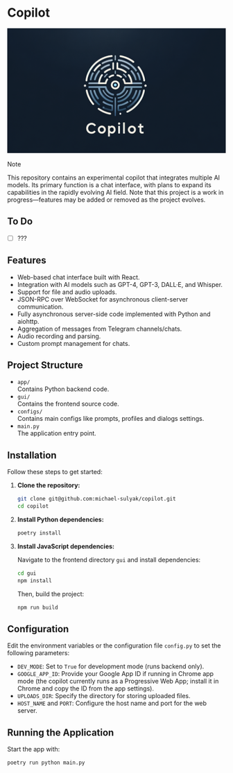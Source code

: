 # Copilot

![Copilot](./poster.png)

> [!NOTE]
> This repository contains an experimental copilot that integrates multiple AI models. Its primary function is a chat interface, with plans to expand its capabilities in the rapidly evolving AI field. Note that this project is a work in progress—features may be added or removed as the project evolves.

## To Do

- [ ] ???

## Features

- Web-based chat interface built with React.
- Integration with AI models such as GPT-4, GPT-3, DALL·E, and Whisper.
- Support for file and audio uploads.
- JSON-RPC over WebSocket for asynchronous client-server communication.
- Fully asynchronous server-side code implemented with Python and aiohttp.
- Aggregation of messages from Telegram channels/chats.
- Audio recording and parsing.
- Custom prompt management for chats.

## Project Structure

- `app/`  
  Contains Python backend code.
- `gui/`  
  Contains the frontend source code.
- `configs/`  
  Contains main configs like prompts, profiles and dialogs settings.
- `main.py`  
  The application entry point.

## Installation

Follow these steps to get started:

1. **Clone the repository:**

   ```bash
   git clone git@github.com:michael-sulyak/copilot.git
   cd copilot
   ```

2. **Install Python dependencies:**

   ```bash
   poetry install
   ```

3. **Install JavaScript dependencies:**

   Navigate to the frontend directory `gui` and install dependencies:

   ```bash
   cd gui
   npm install
   ```

   Then, build the project:

   ```bash
   npm run build
   ```

## Configuration

Edit the environment variables or the configuration file `config.py` to set the following parameters:

- `DEV_MODE`: Set to `True` for development mode (runs backend only).
- `GOOGLE_APP_ID`: Provide your Google App ID if running in Chrome app mode (the copilot currently runs as a Progressive Web App; install it in Chrome and copy the ID from the app settings).
- `UPLOADS_DIR`: Specify the directory for storing uploaded files.
- `HOST_NAME` and `PORT`: Configure the host name and port for the web server.

## Running the Application

Start the app with:

```bash
poetry run python main.py
```
